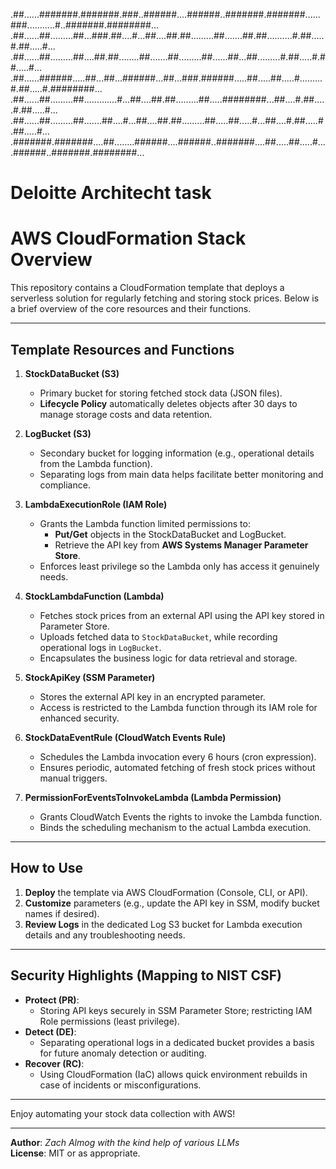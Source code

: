 
.##......#######.#######.###..######....######..#######.#######......###...........#..#######.########...
.##......##.........##...###.##....#...##....##.##.........##.......##.##..........#.##.....#.##.....#...
.##......##.........##....##.##........##.......##.........##......##...##.........#.##.....#.##.....#...
.##......######.....##...##...######...##...###.######.....##.....##.....#.........#.##.....#.########...
.##......##.........##.............#...##....##.##.........##.....########...##....#.##.....#.##.....#...
.##......##.........##.......##....#...##....##.##.........##.....##.....#...##....#.##.....#.##.....#...
.#######.#######....##........######....######..#######....##.....##.....#....######..#######.########...

# Deloitte Architecht task 

# AWS CloudFormation Stack Overview

This repository contains a CloudFormation template that deploys a serverless solution for regularly fetching and storing stock prices. Below is a brief overview of the core resources and their functions.

---

## Template Resources and Functions

1. **StockDataBucket (S3)**  
   - Primary bucket for storing fetched stock data (JSON files).  
   - **Lifecycle Policy** automatically deletes objects after 30 days to manage storage costs and data retention.

2. **LogBucket (S3)**  
   - Secondary bucket for logging information (e.g., operational details from the Lambda function).  
   - Separating logs from main data helps facilitate better monitoring and compliance.

3. **LambdaExecutionRole (IAM Role)**  
   - Grants the Lambda function limited permissions to:
     - **Put/Get** objects in the StockDataBucket and LogBucket.  
     - Retrieve the API key from **AWS Systems Manager Parameter Store**.
   - Enforces least privilege so the Lambda only has access it genuinely needs.

4. **StockLambdaFunction (Lambda)**  
   - Fetches stock prices from an external API using the API key stored in Parameter Store.  
   - Uploads fetched data to `StockDataBucket`, while recording operational logs in `LogBucket`.
   - Encapsulates the business logic for data retrieval and storage.

5. **StockApiKey (SSM Parameter)**  
   - Stores the external API key in an encrypted parameter.  
   - Access is restricted to the Lambda function through its IAM role for enhanced security.

6. **StockDataEventRule (CloudWatch Events Rule)**  
   - Schedules the Lambda invocation every 6 hours (cron expression).  
   - Ensures periodic, automated fetching of fresh stock prices without manual triggers.

7. **PermissionForEventsToInvokeLambda (Lambda Permission)**  
   - Grants CloudWatch Events the rights to invoke the Lambda function.  
   - Binds the scheduling mechanism to the actual Lambda execution.

---

## How to Use

1. **Deploy** the template via AWS CloudFormation (Console, CLI, or API).  
2. **Customize** parameters (e.g., update the API key in SSM, modify bucket names if desired).  
3. **Review Logs** in the dedicated Log S3 bucket for Lambda execution details and any troubleshooting needs.

---

## Security Highlights (Mapping to NIST CSF)

- **Protect (PR)**:  
  - Storing API keys securely in SSM Parameter Store; restricting IAM Role permissions (least privilege).
- **Detect (DE)**:  
  - Separating operational logs in a dedicated bucket provides a basis for future anomaly detection or auditing.
- **Recover (RC)**:  
  - Using CloudFormation (IaC) allows quick environment rebuilds in case of incidents or misconfigurations.

---

Enjoy automating your stock data collection with AWS!

---  

**Author**: *Zach Almog with the kind help of various LLMs*  
**License**: MIT or as appropriate.  

